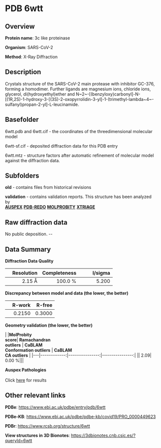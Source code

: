 # PDB 6wtt

## Overview

**Protein name**: 3c like proteinase

**Organism**: SARS-CoV-2

**Method**: X-Ray Diffraction

## Description

Crystals structure of the SARS-CoV-2 main protease with inhibitor GC-376, forming a homodimer. Further ligands are magnesium ions, chloride ions, glycerol, di(hydroxyethyl)ether and N~2~-[(benzyloxy)carbonyl]-N-[(1R,2S)-1-hydroxy-3-[(3S)-2-oxopyrrolidin-3-yl]-1-(trimethyl-lambda~4~-sulfanyl)propan-2-yl]-L-leucinamide.

## Basefolder

6wtt.pdb and 6wtt.cif - the coordinates of the threedimensional molecular model

6wtt-sf.cif - deposited diffraction data for this PDB entry

6wtt.mtz - structure factors after automatic refinement of molecular model against the diffraction data.

## Subfolders



**old** - contains files from historical revisions

**validation** - contains validation reports. This structure has been analyzed by <br>[**AUSPEX**](https://github.com/thorn-lab/coronavirus_structural_task_force/tree/master/pdb/3c_like_proteinase/SARS-CoV-2/6wtt/validation/auspex) [**PDB-REDO**](https://github.com/thorn-lab/coronavirus_structural_task_force/tree/master/pdb/3c_like_proteinase/SARS-CoV-2/6wtt/validation/pdb-redo) [**MOLPROBITY**](https://github.com/thorn-lab/coronavirus_structural_task_force/tree/master/pdb/3c_like_proteinase/SARS-CoV-2/6wtt/validation/molprobity) [**XTRIAGE**](https://github.com/thorn-lab/coronavirus_structural_task_force/blob/master/pdb/3c_like_proteinase/SARS-CoV-2/6wtt/validation/Xtriage_output.log)   



## Raw diffraction data

No public deposition. --<br> 

## Data Summary
**Diffraction Data Quality**

|   | Resolution | Completeness| I/sigma |
|---|-------------:|----------------:|--------------:|
|   |2.15 Å|100.0 %|<img width=50/>5.200|

**Discrepancy between model and data (the lower, the better)**

|   | **R-work**| **R-free**   
|---|-------------:|----------------:|           
||  0.2150|  0.3000|

**Geometry validation (the lower, the better)**

|   |**MolProbity<br>score**| **Ramachandran<br>outliers** | **CaBLAM<br>Conformation outliers** | **CaBLAM<br>CA outliers** |
|---|-------------:|----------------:|----------------:|
||  2.09|  0.00 %|||

**Auspex Pathologies**<br> <br>Click [here](https://github.com/thorn-lab/coronavirus_structural_task_force/blob/master/pdb/3c_like_proteinase/SARS-CoV-2/6wtt/validation/auspex/6wtt_auspex_comments.txt)  for results

 



## Other relevant links 
**PDBe**:  https://www.ebi.ac.uk/pdbe/entry/pdb/6wtt

**PDBe-KB**: https://www.ebi.ac.uk/pdbe/pdbe-kb/covid19/PRO_0000449623 
 
**PDBr**: https://www.rcsb.org/structure/6wtt 

**View structures in 3D Bionotes**: https://3dbionotes.cnb.csic.es/?queryId=6wtt

